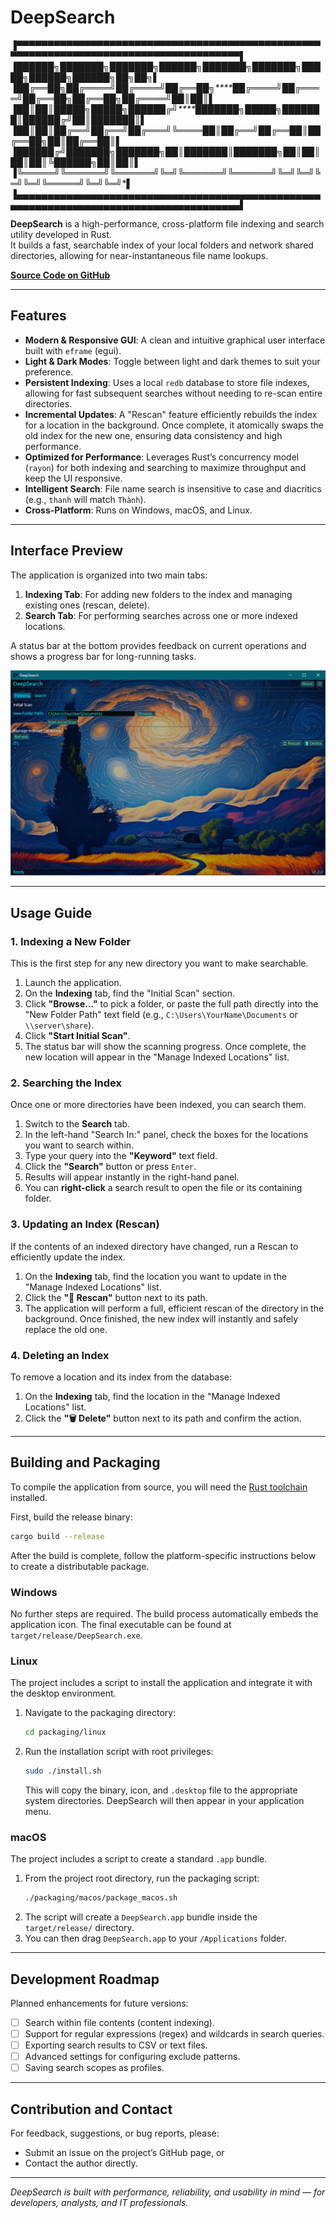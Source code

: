# DeepSearch

▐▀▀▀▀▀▀▀▀▀▀▀▀▀▀▀▀▀▀▀▀▀▀▀▀▀▀▀▀▀▀▀▀▀▀▀▀▀▀▀▀▀▀▀▀▀▀▀▀▀▀▀▀▀▀▀▀▀▀▀▀▀▀▀▀▀▀▀▀▀▀▀▀▀▀▀▀▀▀▀▀▀▀▀▀▀▀▌
▐*██████╗*███████╗███████╗██████╗*****███████╗███████╗*█████╗*██████╗**██████╗██╗**██╗*▌
▐*██╔══██╗██╔════╝██╔════╝██╔══██╗****██╔════╝██╔════╝██╔══██╗██╔══██╗██╔════╝██║**██║*▌
▐*██║**██║█████╗**█████╗**██████╔╝****███████╗█████╗**███████║██████╔╝██║*****███████║*▌
▐*██║**██║██╔══╝**██╔══╝**██╔═══╝*****╚════██║██╔══╝**██╔══██║██╔══██╗██║*****██╔══██║*▌
▐*██████╔╝███████╗███████╗██║*********███████║███████╗██║**██║██║**██║╚██████╗██║**██║*▌
▐*╚═════╝*╚══════╝╚══════╝╚═╝*********╚══════╝╚══════╝╚═╝**╚═╝╚═╝**╚═╝*╚═════╝╚═╝**╚═╝*▌
▐▄▄▄▄▄▄▄▄▄▄▄▄▄▄▄▄▄▄▄▄▄▄▄▄▄▄▄▄▄▄▄▄▄▄▄▄▄▄▄▄▄▄▄▄▄▄▄▄▄▄▄▄▄▄▄▄▄▄▄▄▄▄▄▄▄▄▄▄▄▄▄▄▄▄▄▄▄▄▄▄▄▄▄▄▄▄▌

**DeepSearch** is a high-performance, cross-platform file indexing and search utility developed in Rust.  
It builds a fast, searchable index of your local folders and network shared directories, allowing for near-instantaneous file name lookups.

[**Source Code on GitHub**](https://github.com/dohuyhoang93/DeepSearch)

---

## Features

- **Modern & Responsive GUI**: A clean and intuitive graphical user interface built with `eframe` (egui).
- **Light & Dark Modes**: Toggle between light and dark themes to suit your preference.
- **Persistent Indexing**: Uses a local `redb` database to store file indexes, allowing for fast subsequent searches without needing to re-scan entire directories.
- **Incremental Updates**: A "Rescan" feature efficiently rebuilds the index for a location in the background. Once complete, it atomically swaps the old index for the new one, ensuring data consistency and high performance.
- **Optimized for Performance**: Leverages Rust’s concurrency model (`rayon`) for both indexing and searching to maximize throughput and keep the UI responsive.
- **Intelligent Search**: File name search is insensitive to case and diacritics (e.g., `thanh` will match `Thành`).
- **Cross-Platform**: Runs on Windows, macOS, and Linux.

---

## Interface Preview

The application is organized into two main tabs:

1.  **Indexing Tab**: For adding new folders to the index and managing existing ones (rescan, delete).
2.  **Search Tab**: For performing searches across one or more indexed locations.

A status bar at the bottom provides feedback on current operations and shows a progress bar for long-running tasks.

![image](./assets/screenshot.png)


---

## Usage Guide

### 1. Indexing a New Folder

This is the first step for any new directory you want to make searchable.

1.  Launch the application.
2.  On the **Indexing** tab, find the "Initial Scan" section.
3.  Click **"Browse..."** to pick a folder, or paste the full path directly into the "New Folder Path" text field (e.g., `C:\Users\YourName\Documents` or `\\server\share`).
4.  Click **"Start Initial Scan"**. 
5.  The status bar will show the scanning progress. Once complete, the new location will appear in the "Manage Indexed Locations" list.

### 2. Searching the Index

Once one or more directories have been indexed, you can search them.

1.  Switch to the **Search** tab.
2.  In the left-hand "Search In:" panel, check the boxes for the locations you want to search within.
3.  Type your query into the **"Keyword"** text field.
4.  Click the **"Search"** button or press `Enter`.
5.  Results will appear instantly in the right-hand panel.
6.  You can **right-click** a search result to open the file or its containing folder.

### 3. Updating an Index (Rescan)

If the contents of an indexed directory have changed, run a Rescan to efficiently update the index.

1.  On the **Indexing** tab, find the location you want to update in the "Manage Indexed Locations" list.
2.  Click the **"🔄 Rescan"** button next to its path.
3. The application will perform a full, efficient rescan of the directory in the background. Once finished, the new index will instantly and safely replace the old one.

### 4. Deleting an Index

To remove a location and its index from the database:

1.  On the **Indexing** tab, find the location in the "Manage Indexed Locations" list.
2.  Click the **"🗑 Delete"** button next to its path and confirm the action.

---

## Building and Packaging

To compile the application from source, you will need the [Rust toolchain](https://www.rust-lang.org/tools/install) installed.

First, build the release binary:
```sh
cargo build --release
```

After the build is complete, follow the platform-specific instructions below to create a distributable package.

### Windows

No further steps are required. The build process automatically embeds the application icon. The final executable can be found at `target/release/DeepSearch.exe`.

### Linux

The project includes a script to install the application and integrate it with the desktop environment.

1.  Navigate to the packaging directory:
    ```sh
    cd packaging/linux
    ```
2.  Run the installation script with root privileges:
    ```sh
    sudo ./install.sh
    ```
    This will copy the binary, icon, and `.desktop` file to the appropriate system directories. DeepSearch will then appear in your application menu.

### macOS

The project includes a script to create a standard `.app` bundle.

1.  From the project root directory, run the packaging script:
    ```sh
    ./packaging/macos/package_macos.sh
    ```
2.  The script will create a `DeepSearch.app` bundle inside the `target/release/` directory.
3.  You can then drag `DeepSearch.app` to your `/Applications` folder.

---

## Development Roadmap

Planned enhancements for future versions:

- [ ] Search within file contents (content indexing).
- [ ] Support for regular expressions (regex) and wildcards in search queries.
- [ ] Exporting search results to CSV or text files.
- [ ] Advanced settings for configuring exclude patterns.
- [ ] Saving search scopes as profiles.

---

## Contribution and Contact

For feedback, suggestions, or bug reports, please:

- Submit an issue on the project’s GitHub page, or  
- Contact the author directly.

---

_DeepSearch is built with performance, reliability, and usability in mind — for developers, analysts, and IT professionals._
